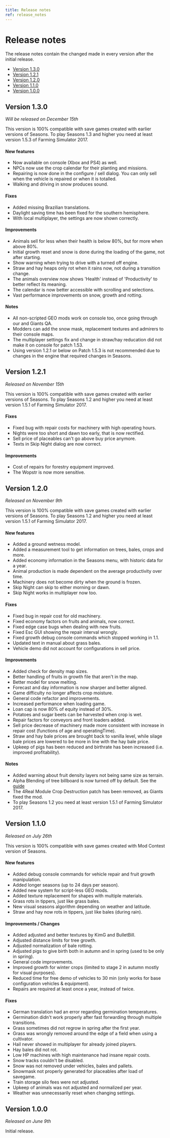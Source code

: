 ```yaml
---
title: Release notes
ref: release_notes
---
```


# Release notes
The release notes contain the changed made in every version after the initial release.

- [Version 1.3.0](#version-130)
- [Version 1.2.1](#version-121)
- [Version 1.2.0](#version-120)
- [Version 1.1.0](#version-110)
- [Version 1.0.0](#version-100)

## Version 1.3.0
*Will be released on December 15th*

This version is 100% compatible with save games created with earlier versions of Seasons.
To play Seasons 1.3 and higher you need at least version 1.5.3 of Farming Simulator 2017.

#### New features
- Now available on console (Xbox and PS4) as well.
- NPCs now use the crop calendar for their planting and missions.
- Repairing is now done in the configure / sell dialog. You can only sell when the vehicle is repaired or when it is totalled.
- Walking and driving in snow produces sound.

#### Fixes
- Added missing Brazilian translations.
- Daylight saving time has been fixed for the southern hemisphere.
- With local multiplayer, the settings are now shown correctly.

#### Improvements
- Animals sell for less when their health is below 80%, but for more when above 80%.
- Initial growth reset and snow is done during the loading of the game, not after starting.
- Show warning when trying to drive with a turned off engine.
- Straw and hay heaps only rot when it rains now, not during a transition change.
- The animals overview now shows 'Health' instead of 'Productivity' to better reflect its meaning.
- The calendar is now better accessible with scrolling and selections.
- Vast performance improvements on snow, growth and rotting.

#### Notes
- All non-scripted GEO mods work on console too, once going through our and Giants QA.
- Modders can add the snow mask, replacement textures and admirers to their console maps.
- The multiplayer settings fix and change in straw/hay reducation did not make it on console for patch 1.53.
- Using version 1.2.1 or below on Patch 1.5.3 is not recommended due to changes in the engine that required changes in Seasons.


## Version 1.2.1
*Released on November 15th*

This version is 100% compatible with save games created with earlier versions of Seasons.
To play Seasons 1.2 and higher you need at least version 1.5.1 of Farming Simulator 2017.

#### Fixes
- Fixed bug with repair costs for machinery with high operating hours.
- Nights were too short and dawn too early, that is now rectified.
- Sell price of placeables can't go above buy price anymore.
- Texts in Skip Night dialog are now correct.

#### Improvements
- Cost of repairs for forestry equipment improved.
- The Wopstr is now more sensitive.


## Version 1.2.0
*Released on November 9th*

This version is 100% compatible with save games created with earlier versions of Seasons.
To play Seasons 1.2 and higher you need at least version 1.5.1 of Farming Simulator 2017.

#### New features
- Added a ground wetness model.
- Added a measurement tool to get information on trees, bales, crops and more.
- Added economy information in the Seasons menu, with historic data for a year.
- Animal production is made dependent on the average productivity over time.
- Machinery does not become dirty when the ground is frozen.
- Skip Night can skip to either morning or dawn.
- Skip Night works in multiplayer now too.

#### Fixes
- Fixed bug in repair cost for old machinery.
- Fixed economy factors on fruits and animals, now correct.
- Fixed edge case bugs when dealing with new fruits.
- Fixed Esc GUI showing the repair interval wrongly.
- Fixed growth debug console commands which stopped working in 1.1.
- Updated text in manual about grass bales.
- Vehicle demo did not account for configurations in sell price.

#### Improvements
- Added check for density map sizes.
- Better handling of fruits in growth file that aren't in the map.
- Better model for snow melting.
- Forecast and day information is now sharper and better aligned.
- Game difficulty no longer affects crop moisture.
- General code refactor and improvements.
- Increased performance when loading game.
- Loan cap is now 80% of equity instead of 30%.
- Potatoes and sugar beets can be harvested when crop is wet.
- Repair factors for conveyors and front loaders added.
- Sell price decrease of machinery made more consistent with increase in repair cost (functions of age and operatingTime).
- Straw and hay bale prices are brought back to vanilla level, while silage bale prices are lowered to be more in line with the hay bale price.
- Upkeep of pigs has been reduced and birthrate has been increased (i.e. improved profitability).

#### Notes
- Added warning about fruit density layers not being same size as terrain.
- Alpha Blending of tree billboard is now turned off by default. See the [guide](/mods/seasons/manual/modding/1-2-checklist#tree-alphablending-is-now-not-disabled-by-default)
- The 4Real Module Crop Destruction patch has been removed, as Giants fixed the mod.
- To play Seasons 1.2 you need at least version 1.5.1 of Farming Simulator 2017.


## Version 1.1.0
*Released on July 26th*

This version is 100% compatible with save games created with Mod Contest version of Seasons.

#### New features
- Added debug console commands for vehicle repair and fruit growth manipulation.
- Added longer seasons (up to 24 days per season).
- Added new system for script-less GEO mods.
- Added texture replacement for shapes with multiple materials.
- Grass rots in tippers, just like grass bales.
- New visual seasons algorithm depending on weather and latitude.
- Straw and hay now rots in tippers, just like bales (during rain).

#### Improvements / Changes
- Added adjusted and better textures by KimG and BulletBill.
- Adjusted distance limits for tree growth.
- Adjusted normalization of bale rotting.
- Adjusted pigs to give birth both in autumn and in spring (used to be only in spring).
- General code improvements.
- Improved growth for winter crops (limited to stage 2 in autumn mostly for visual purposes).
- Reduced time for free demo of vehicles to 30 min (only works for base configuration vehicles & equipment).
- Repairs are required at least once a year, instead of twice.

#### Fixes
- German translation had an error regarding germination temperatures.
- Germination didn't work properly after fast forwarding through multiple transitions.
- Grass sometimes did not regrow in spring after the first year.
- Grass was wrongly removed around the edge of a field when using a cultivator.
- Hail never showed in multiplayer for already joined players.
- Hay bales did not rot.
- Low HP machines with high maintenance had insane repair costs.
- Snow tracks couldn't be disabled.
- Snow was not removed under vehicles, bales and pallets.
- Snowmask not properly generated for placeables after load of savegame.
- Train storage silo fees were not adjusted.
- Upkeep of animals was not adjusted and normalized per year.
- Weather was unnecessarily reset when changing settings.


## Version 1.0.0
*Released on June 9th*

Initial release.
